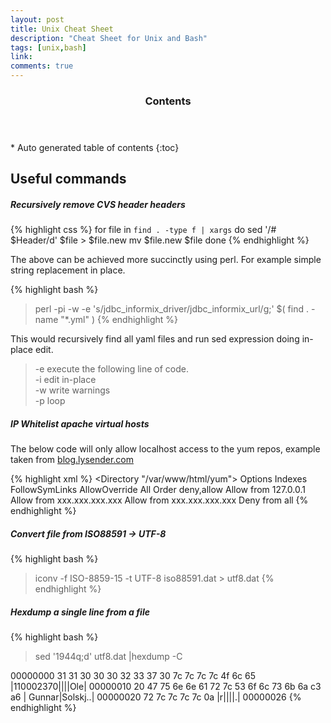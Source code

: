 ```yaml
---
layout: post
title: Unix Cheat Sheet
description: "Cheat Sheet for Unix and Bash"
tags: [unix,bash]
link:
comments: true
---
```


<section id="table-of-contents" class="toc">
  <header>
    <h3>Contents</h3>
  </header>
<div id="drawer" markdown="1">
*  Auto generated table of contents
{:toc}
</div>
</section><!-- /#table-of-contents -->

## Useful commands

##### Recursively remove CVS $header$ headers
{% highlight css %}
for file in `find . -type f | xargs`
do
    sed '/# $Header/d' $file > $file.new
    mv $file.new $file
done
{% endhighlight %}

The above can be achieved more succinctly using perl. For example simple string replacement in place.

{% highlight bash %}
> perl -pi -w -e 's/jdbc_informix_driver/jdbc_informix_url/g;' $( find . -name "*.yml" )
{% endhighlight %}

This would recursively find all yaml files and run sed expression doing in-place edit.

> -e execute the following line of code.<br/>
> -i edit in-place<br/>
> -w write warnings<br/>
> -p loop

##### IP Whitelist apache virtual hosts
The below code will only allow localhost access to the yum repos, example taken from [blog.lysender.com](http://blog.lysender.com/2013/02/white-listing-ip-addresses-for-your-apache-virtual-hosts/)

{% highlight xml %}
<Directory "/var/www/html/yum">
    Options Indexes FollowSymLinks
    AllowOverride All
    Order deny,allow
    Allow from 127.0.0.1
    Allow from xxx.xxx.xxx.xxx
    Allow from xxx.xxx.xxx.xxx
    Deny from all
</Directory>
{% endhighlight %}

##### Convert file from ISO88591 -> UTF-8
{% highlight bash %}
> iconv -f ISO-8859-15 -t UTF-8 iso88591.dat > utf8.dat
{% endhighlight %}

##### Hexdump a single line from a file
{% highlight bash %}
> sed '1944q;d' utf8.dat |hexdump -C

00000000  31 31 30 30 30 32 33 37  30 7c 7c 7c 7c 4f 6c 65  |110002370||||Ole|
00000010  20 47 75 6e 6e 61 72 7c  53 6f 6c 73 6b 6a c3 a6  | Gunnar|Solskj..|
00000020  72 7c 7c 7c 7c 0a                                 |r||||.|
00000026
{% endhighlight %}
